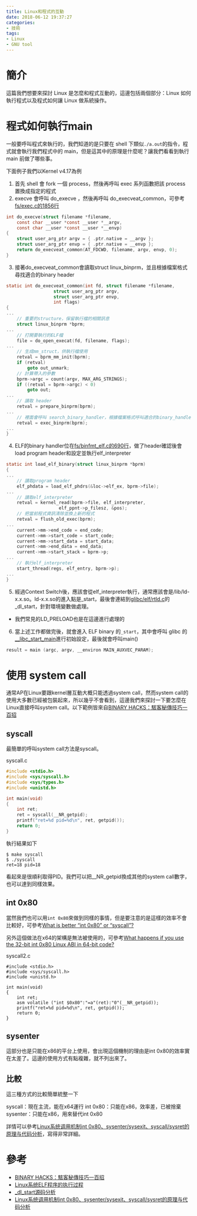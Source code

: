 ```yaml
---
title: Linux和程式的互動
date: 2018-06-12 19:37:27
categories:
- 技術
tags:
- Linux
- GNU tool
---
```

# 簡介
這篇我們想要來探討 Linux 是怎麼和程式互動的，這邊包括兩個部分：Linux 如何執行程式以及程式如何讓 Linux 做系統操作。

# 程式如何執行main
一般要呼叫程式來執行的，我們知道的是只要在 shell 下類似`./a.out`的指令，程式就會執行我們程式中的 main，但是這其中的原理是什麼呢？讓我們看看到執行 main 前做了哪些事。

下面例子我們以Kernel v4.17為例

1. 首先 shell 會 fork 一個 process，然後再呼叫 exec 系列函數把該 process 置換成指定的程式
2. execve 會呼叫 do_execve ，然後再呼叫 do_execveat_common，可參考[fs/exec.c的1856行](https://elixir.bootlin.com/linux/v4.17/source/fs/exec.c#L1856)
```c
int do_execve(struct filename *filename,
	const char __user *const __user *__argv,
	const char __user *const __user *__envp)
{
	struct user_arg_ptr argv = { .ptr.native = __argv };
	struct user_arg_ptr envp = { .ptr.native = __envp };
	return do_execveat_common(AT_FDCWD, filename, argv, envp, 0);
}
```
3. 接著do_execveat_common會讀取struct linux_binprm，並且根據檔案格式尋找適合的binary header
```c
static int do_execveat_common(int fd, struct filename *filename,
			      struct user_arg_ptr argv,
			      struct user_arg_ptr envp,
			      int flags)
{
...
    // 重要的structure，保留執行檔的相關訊息
	struct linux_binprm *bprm;
...
    // 打開要執行的ELF檔
	file = do_open_execat(fd, filename, flags);
...
    // 生成mm_struct，供執行檔使用
	retval = bprm_mm_init(bprm);
	if (retval)
		goto out_unmark;
    // 計算帶入的參數
	bprm->argc = count(argv, MAX_ARG_STRINGS);
	if ((retval = bprm->argc) < 0)
		goto out;
...
    // 讀取 header
	retval = prepare_binprm(bprm);
...
    // 裡面會呼叫 search_binary_handler，根據檔案格式呼叫適合的binary_handler
	retval = exec_binprm(bprm);
...
}
```
4. ELF的binary handler位在[fs/binfmt_elf.c的690行](https://elixir.bootlin.com/linux/v4.17/source/fs/binfmt_elf.c#L690)，做了header確認後會load program header和設定並執行elf_interpreter
```c
static int load_elf_binary(struct linux_binprm *bprm)
{
...
    // 讀取program header
	elf_phdata = load_elf_phdrs(&loc->elf_ex, bprm->file);
...
    // 讀取elf_interpreter
    retval = kernel_read(bprm->file, elf_interpreter,
                    elf_ppnt->p_filesz, &pos);
    // 把當前程式資訊清除並換上新的程式
    retval = flush_old_exec(bprm);
...
    current->mm->end_code = end_code;
	current->mm->start_code = start_code;
	current->mm->start_data = start_data;
	current->mm->end_data = end_data;
	current->mm->start_stack = bprm->p;
...
    // 執行elf_interpreter
    start_thread(regs, elf_entry, bprm->p);
...
}
```
5. 經過Context Switch後，應該會從elf_interpreter執行，通常應該會是/lib/ld-x.x.so。ld-x.x.so的進入點是_start，最後會連結到[glibc/elf/rtld.c](https://code.woboq.org/userspace/glibc/elf/rtld.c.html)的_dl_start，針對環境變數做處理。
  - 我們常見的LD_PRELOAD也是在這邊進行處理的
6. 當上述工作都做完後，就會進入 ELF binary 的`_start`，其中會呼叫 glibc 的[__libc_start_main](https://code.woboq.org/userspace/glibc/csu/libc-start.c.html)進行初始設定，最後就會呼叫main()
```c
result = main (argc, argv, __environ MAIN_AUXVEC_PARAM);
```

# 使用 system call
通常AP在Linux要跟kernel層互動大概只能透過system call，然而system call的使用大多數已經被包裝起來，所以幾乎不會看到，這邊我們來探討一下要怎麼在Linux直接呼叫system call。以下範例皆來自[BINARY HACKS：駭客秘傳技巧一百招](http://www.books.com.tw/products/0010587783)

## syscall
最簡單的呼叫system call方法是syscall。

syscall.c
```c
#include <stdio.h>
#include <sys/syscall.h>
#include <sys/types.h>
#include <unistd.h>

int main(void)
{
    int ret;
    ret = syscall(__NR_getpid);
    printf("ret=%d pid=%d\n", ret, getpid());
    return 0;
}
```
執行結果如下
```
$ make syscall
$ ./syscall
ret=18 pid=18
```
看起來是很順利取得PID。我們可以把__NR_getpid換成其他的system call數字，也可以達到同樣效果。

## int 0x80
當然我們也可以用`int 0x80`來做到同樣的事情，但是要注意的是這樣的效率不會比較好，可參考[What is better “int 0x80” or “syscall”?](https://stackoverflow.com/questions/12806584/what-is-better-int-0x80-or-syscall)

另外這個做法在x64的架構是無法被使用的，可參考[What happens if you use the 32-bit int 0x80 Linux ABI in 64-bit code?](https://stackoverflow.com/questions/46087730/what-happens-if-you-use-the-32-bit-int-0x80-linux-abi-in-64-bit-code)

syscall2.c
```
#include <stdio.h>
#include <sys/syscall.h>
#include <unistd.h>

int main(void)
{
    int ret;
    asm volatile ("int $0x80":"=a"(ret):"0"(__NR_getpid));
    printf("ret=%d pid=%d\n", ret, getpid());
    return 0;
}
```

## sysenter
這部分也是只能在x86的平台上使用，會出現這個機制的理由是int 0x80的效率實在太差了。這邊的使用方式有點複雜，就不列出來了。

## 比較
這三種方式的比較簡單統整一下

syscall：現在主流，能在x64運行
int 0x80：只能在x86，效率差，已被捨棄
sysenter：只能在x86，用來替代int 0x80

詳情可以參考[Linux系统调用机制int 0x80、sysenter/sysexit、syscall/sysret的原理与代码分析](https://www.jianshu.com/p/f4c04cf8e406)，寫得非常詳細。

# 參考
* [BINARY HACKS：駭客秘傳技巧一百招](http://www.books.com.tw/products/0010587783)
* [Linux系统ELF程序的执行过程](https://blog.csdn.net/eleven_xiy/article/details/77876702)
* [_dl_start源码分析](https://blog.csdn.net/conansonic/article/details/54236335)
* [Linux系统调用机制int 0x80、sysenter/sysexit、syscall/sysret的原理与代码分析](https://www.jianshu.com/p/f4c04cf8e406)